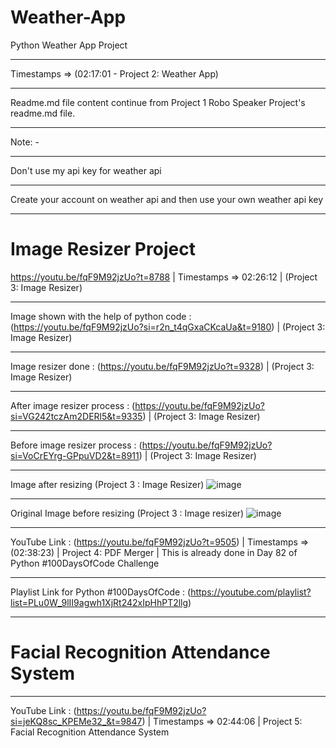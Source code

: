 # Weather-App
Python Weather App Project 
________________________________________________________________________________________
Timestamps => (02:17:01 - Project 2: Weather App)
________________________________________________________________________________________
Readme.md file content continue from Project 1 Robo Speaker Project's readme.md file.
________________________________________________________________________________________
Note: -
________________________________________________________________________________________
Don't use my api key for weather api 
________________________________________________________________________________________
Create your account on weather api and then use your own weather api key
________________________________________________________________________________________
# Image Resizer Project
https://youtu.be/fqF9M92jzUo?t=8788 | Timestamps => 02:26:12 | (Project 3: Image Resizer)   
__________________________________________________________________________________________________________________________________
Image shown with the help of python code : (https://youtu.be/fqF9M92jzUo?si=r2n_t4qGxaCKcaUa&t=9180) | (Project 3: Image Resizer)
__________________________________________________________________________________________________________________________________
Image resizer done : (https://youtu.be/fqF9M92jzUo?t=9328) | (Project 3: Image Resizer) 
_________________________________________________________________________________________________________________________
After image resizer process : (https://youtu.be/fqF9M92jzUo?si=VG242tczAm2DERl5&t=9335) | (Project 3: Image Resizer)
_________________________________________________________________________________________________________________________
Before image resizer process : (https://youtu.be/fqF9M92jzUo?si=VoCrEYrg-GPpuVD2&t=8911) | (Project 3: Image Resizer)
_________________________________________________________________________________________________________________________
Image after resizing (Project 3 : Image Resizer)
![image](https://github.com/Nitin1604/Weather-App/assets/80270629/931a1c5b-f664-4c65-be4d-634eefb41335)
__________________________________________________________________________________________________
Original Image before resizing (Project 3 : Image resizer)
![image](https://github.com/Nitin1604/Weather-App/assets/80270629/7aedb2e3-2681-4591-b820-0fb63a7c5173)
____________________________________________________________________________________________________________________________________________________________________________
YouTube Link : (https://youtu.be/fqF9M92jzUo?t=9505) | Timestamps => (02:38:23) | Project 4: PDF Merger | This is already done in Day 82 of Python #100DaysOfCode Challenge 
____________________________________________________________________________________________________________________________________________________________________________
Playlist Link for Python #100DaysOfCode : (https://youtube.com/playlist?list=PLu0W_9lII9agwh1XjRt242xIpHhPT2llg)
____________________________________________________________________________________________________________________________________________________________________________
# Facial Recognition Attendance System    
____________________________________________________________________________________________________________________________________________________________________________
YouTube Link : (https://youtu.be/fqF9M92jzUo?si=jeKQ8sc_KPEMe32_&t=9847) | Timestamps => 02:44:06 | Project 5: Facial Recognition Attendance System    

